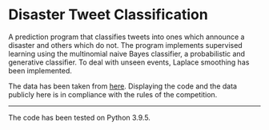 # Disaster Tweet Classification
A prediction program that classifies tweets into ones which announce a disaster and others which do not.
The program implements supervised learning using the multinomial naive Bayes classifier, a probabilistic and generative classifier. To deal with unseen events, Laplace smoothing has been implemented.

The data has been taken from [here](https://www.kaggle.com/c/nlp-getting-started/data). Displaying the code and the data publicly here is in compliance with the rules of the competition.

------

The code has been tested on Python 3.9.5.
